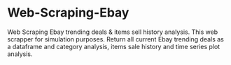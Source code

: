 # Web-Scraping-Ebay
Web Scraping Ebay trending deals &amp; items sell history analysis.
This web scrapper for simulation purposes.
Return all current Ebay trending deals as a dataframe and category analysis,
items sale history and time series plot analysis. 


